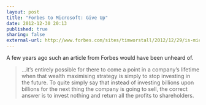 ```yaml
---
layout: post
title: "Forbes to Microsoft: Give Up"
date: 2012-12-30 20:13
published: true
sharing: false
external-url: http://www.forbes.com/sites/timworstall/2012/12/29/is-microsoft-now-a-value-trap-so-says-barry-ritholtz
---
```

A few years ago such an article from Forbes would have been unheard of.

>...it’s entirely possible for there to come a point in a company’s lifetime when that wealth maximising strategy is simply to stop investing in the future. To quite simply say that instead of investing billions upon billions for the next thing the company is going to sell, the correct answer is to invest nothing and return all the profits to shareholders.
